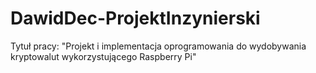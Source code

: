 # DawidDec-ProjektInzynierski
Tytuł pracy: "Projekt i implementacja oprogramowania do wydobywania kryptowalut wykorzystującego Raspberry Pi"
